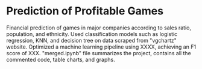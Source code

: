 # Prediction of Profitable Games
Financial prediction of games in major companies according to sales ratio, population, and ethnicity.
Used classification models such as logistic regression, KNN, and decision tree on data scraped from "vgchartz" website.
Optimized a machine learning pipeline using XXXX, achieving an F1 score of XXX.
"merged.ipynb" file summarizes the project, contains all the commented code, table charts, and graphs.
